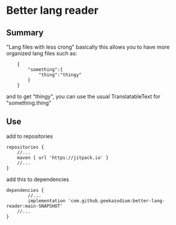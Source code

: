 # Better lang reader

## Summary

"Lang files with less crong"
basically this allows you to have more organized lang files such as:
```json:
    {
        "something":{
            "thing":"thingy"
        }   
    }
```
and to get "thingy", you can use the usual TranslatableText for "something.thing"

## Use
add to repositories
```
repositories {
	//...
	maven { url 'https://jitpack.io' }
	//...
}
```
add this to dependencies
```
dependencies {
    	//...
    	implementation 'com.github.geekazodium:better-lang-reader:main-SNAPSHOT'
	//...
}
```
